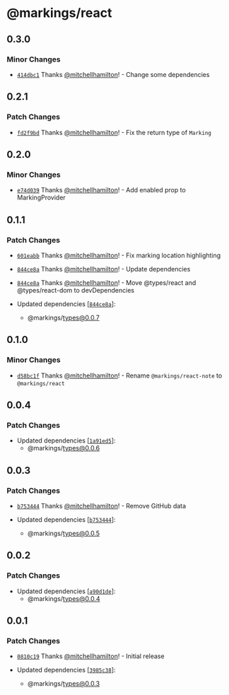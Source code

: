 # @markings/react

## 0.3.0

### Minor Changes

- [`414dbc1`](https://github.com/Thinkmill/markings/commit/414dbc10cc2f07ec59dae3f612cf8f24fe6b84ce) Thanks [@mitchellhamilton](https://github.com/mitchellhamilton)! - Change some dependencies

## 0.2.1

### Patch Changes

- [`fd2f9bd`](https://github.com/Thinkmill/markings/commit/fd2f9bd877c88bd0ae19bd5374fb67d1d830ca4f) Thanks [@mitchellhamilton](https://github.com/mitchellhamilton)! - Fix the return type of `Marking`

## 0.2.0

### Minor Changes

- [`e74d039`](https://github.com/Thinkmill/markings/commit/e74d039995cdd85f5d5de3fc8023cd1650e4d157) Thanks [@mitchellhamilton](https://github.com/mitchellhamilton)! - Add enabled prop to MarkingProvider

## 0.1.1

### Patch Changes

- [`601eabb`](https://github.com/Thinkmill/markings/commit/601eabb72c53e4ff10930888808729e6830b7a9b) Thanks [@mitchellhamilton](https://github.com/mitchellhamilton)! - Fix marking location highlighting

* [`844ce8a`](https://github.com/Thinkmill/markings/commit/844ce8a4b005d167c187f8890f3e0eb8d75978ea) Thanks [@mitchellhamilton](https://github.com/mitchellhamilton)! - Update dependencies

- [`844ce8a`](https://github.com/Thinkmill/markings/commit/844ce8a4b005d167c187f8890f3e0eb8d75978ea) Thanks [@mitchellhamilton](https://github.com/mitchellhamilton)! - Move @types/react and @types/react-dom to devDependencies

- Updated dependencies [[`844ce8a`](https://github.com/Thinkmill/markings/commit/844ce8a4b005d167c187f8890f3e0eb8d75978ea)]:
  - @markings/types@0.0.7

## 0.1.0

### Minor Changes

- [`d58bc1f`](https://github.com/Thinkmill/markings/commit/d58bc1f587c92a7c595ba062196fc74a8f7ea7a9) Thanks [@mitchellhamilton](https://github.com/mitchellhamilton)! - Rename `@markings/react-note` to `@markings/react`

## 0.0.4

### Patch Changes

- Updated dependencies [[`1a91ed5`](https://github.com/Thinkmill/markings/commit/1a91ed542432d652ba2f8f56c26226f9840cd5ed)]:
  - @markings/types@0.0.6

## 0.0.3

### Patch Changes

- [`b753444`](https://github.com/Thinkmill/markings/commit/b753444c8d0c16fd5be18dfa57fbe40ca294ac11) Thanks [@mitchellhamilton](https://github.com/mitchellhamilton)! - Remove GitHub data

- Updated dependencies [[`b753444`](https://github.com/Thinkmill/markings/commit/b753444c8d0c16fd5be18dfa57fbe40ca294ac11)]:
  - @markings/types@0.0.5

## 0.0.2

### Patch Changes

- Updated dependencies [[`a90d1de`](https://github.com/Thinkmill/markings/commit/a90d1de4e0b1ae0177b1c9dac8629bfece351faa)]:
  - @markings/types@0.0.4

## 0.0.1

### Patch Changes

- [`0810c19`](https://github.com/Thinkmill/markings/commit/0810c19f686f1cc4baa801aa74a1ef7dc24f7c38) Thanks [@mitchellhamilton](https://github.com/mitchellhamilton)! - Initial release

- Updated dependencies [[`3985c38`](https://github.com/Thinkmill/markings/commit/3985c38bbfead32d7aa6559ca07205621ba3ec2f)]:
  - @markings/types@0.0.3
